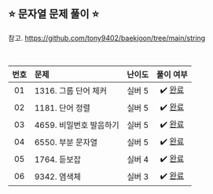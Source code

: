 ## ⭐️ 문자열 문제 풀이 ⭐️ 

참고. https://github.com/tony9402/baekjoon/tree/main/string

<br>

<!-- 💭 [진행 중]  ✔️ [완료] -->

| **번호** | **문제** | **난이도** | **풀이 여부** |
|:--------:|:--------|:----------:|:-----------:|
| 01 | 1316. 그룹 단어 체커 | 실버 5 | ✔️ [완료](https://github.com/yuuforest/Baekjoon/blob/main/python/%EB%AC%B8%EC%9E%90%EC%97%B4/Prob1316.py) |
| 02 | 1181. 단어 정렬 | 실버 5 | ✔️ [완료](https://github.com/yuuforest/Baekjoon/blob/main/python/%EB%AC%B8%EC%9E%90%EC%97%B4/Prob1181.py) |
| 03 | 4659. 비밀번호 발음하기 | 실버 5 | ✔️ [완료](https://github.com/yuuforest/Baekjoon/blob/main/python/%EB%AC%B8%EC%9E%90%EC%97%B4/Prob4659.py) |
| 04 | 6550. 부분 문자열 | 실버 5 | ✔️ [완료](https://github.com/yuuforest/Baekjoon/blob/main/python/%EB%AC%B8%EC%9E%90%EC%97%B4/Prob6550.py) |
| 05 | 1764. 듣보잡 | 실버 4 | ✔️ [완료](https://github.com/yuuforest/Baekjoon/blob/main/python/%EB%AC%B8%EC%9E%90%EC%97%B4/Prob1764.py) |
| 06 | 9342. 염색체 | 실버 3 | ✔️ [완료](https://github.com/yuuforest/Baekjoon/blob/main/python/%EB%AC%B8%EC%9E%90%EC%97%B4/Prob9342.py) |
